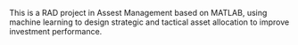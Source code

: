 This is a RAD project in Assest Management based on MATLAB, using machine learning to design strategic and tactical asset allocation to improve investment performance.
